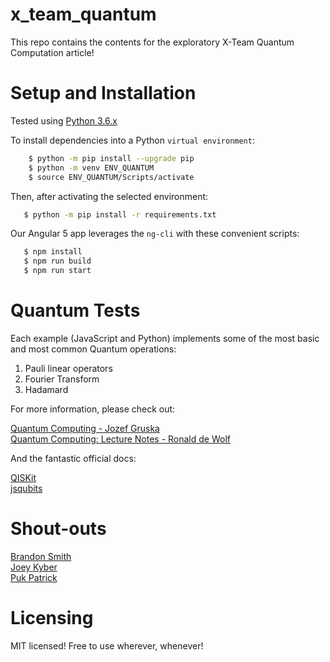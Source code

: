# x_team_quantum

This repo contains the contents for the exploratory X-Team Quantum Computation article!

# Setup and Installation

Tested using [Python 3.6.x](https://www.python.org/downloads/release/python-365/)

To install dependencies into a Python `virtual environment`:
```bash
    $ python -m pip install --upgrade pip
    $ python -m venv ENV_QUANTUM
    $ source ENV_QUANTUM/Scripts/activate
```

Then, after activating the selected environment:
```bash
   $ python -m pip install -r requirements.txt
```

Our Angular 5 app leverages the `ng-cli` with these convenient scripts:
```bash
   $ npm install
   $ npm run build
   $ npm run start
```

# Quantum Tests

Each example (JavaScript and Python) implements some of the most basic and most common Quantum operations:

1.	Pauli linear operators
2.	Fourier Transform
3.	Hadamard

For more information, please check out: 

[Quantum Computing - Jozef Gruska](http://www2.fiit.stuba.sk/~kvasnicka/QuantumComputing/Gruska_QC.pdf)  
[Quantum Computing: Lecture Notes - Ronald de Wolf](https://homepages.cwi.nl/~rdewolf/qcnotes.pdf) 

And the fantastic official docs:

[QISKit](https://qiskit.org/documentation/_autodoc/qiskit.QuantumProgram.html)  
[jsqubits](http://davidbkemp.github.io/jsqubits/jsqubitsManual.html)

# Shout-outs

[Brandon Smith](https://unsplash.com/photos/xYIIemJiuJss)  
[Joey Kyber](https://unsplash.com/photos/xYIIemJiuJs)  
[Puk Patrick](https://unsplash.com/photos/QEgWlY1uxwM)  

# Licensing

MIT licensed! Free to use wherever, whenever!